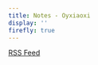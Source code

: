 ```yaml
---
title: Notes - Oyxiaoxi
display: ''
firefly: true
---
```


[RSS Feed](https://oyxiaoxi.me/notes/feed.xml)

<SubNav/>

<ListPosts type="notes"/>

